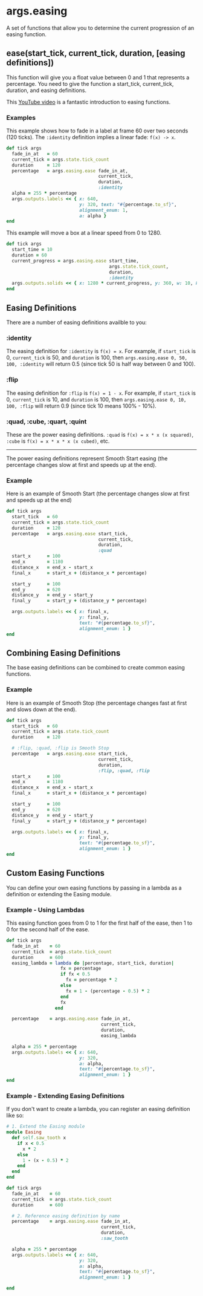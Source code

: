 # args.easing

A set of functions that allow you to determine the current progression of an easing function.


## ease(start_tick, current_tick, duration, \[easing definitions\])

This function will give you a float value between 0 and 1 that represents a percentage. You need to give the function a start_tick, current_tick, duration, and easing definitions.

This [YouTube video](https://www.youtube.com/watch?v=mr5xkf6zSzk) is a fantastic introduction to easing functions.

### Examples
This example shows how to fade in a label at frame 60 over two seconds (120 ticks). The `:identity` definition implies a linear fade: `f(x) -> x`.

```ruby
def tick args
  fade_in_at   = 60
  current_tick = args.state.tick_count
  duration     = 120
  percentage   = args.easing.ease fade_in_at,
                                  current_tick,
                                  duration,
                                  :identity
  alpha = 255 * percentage
  args.outputs.labels << { x: 640,
                           y: 320, text: "#{percentage.to_sf}",
                           alignment_enum: 1,
                           a: alpha }
end
```

This example will move a box at a linear speed from 0 to 1280.

```ruby
def tick args
  start_time = 10
  duration = 60
  current_progress = args.easing.ease start_time,
                                      args.state.tick_count,
                                      duration,
                                      :identity
  args.outputs.solids << { x: 1280 * current_progress, y: 360, w: 10, h: 10 }
end
```

## Easing Definitions

There are a number of easing definitions availble to you:

### \:identity

The easing definition for `:identity` is `f(x) = x`. For example, if `start_tick` is 0, `current_tick` is 50, and `duration` is 100, then `args.easing.ease 0, 50, 100, :identity` will return 0.5 (since tick 50 is half way between 0 and 100).

### \:flip

The easing definition for `:flip` is `f(x) = 1 - x`. For example, if `start_tick` is 0, `current_tick` is 10, and `duration` is 100, then `args.easing.ease 0, 10, 100, :flip` will return 0.9 (since tick 10 means 100% - 10%).

### \:quad, \:cube, \:quart, \:quint

These are the power easing definitions. `:quad` is `f(x) = x * x (x squared)`, `:cube` is `f(x) = x * x * x (x cubed)`, etc.

***

The power easing definitions represent Smooth Start easing (the percentage changes slow at first and speeds up at the end).

### Example
Here is an example of Smooth Start (the percentage changes slow at first and speeds up at the end)

```ruby
def tick args
  start_tick   = 60
  current_tick = args.state.tick_count
  duration     = 120
  percentage   = args.easing.ease start_tick,
                                  current_tick,
                                  duration,
                                  :quad
  start_x      = 100
  end_x        = 1180
  distance_x   = end_x - start_x
  final_x      = start_x + (distance_x * percentage)

  start_y      = 100
  end_y        = 620
  distance_y   = end_y - start_y
  final_y      = start_y + (distance_y * percentage)

  args.outputs.labels << { x: final_x,
                           y: final_y,
                           text: "#{percentage.to_sf}",
                           alignment_enum: 1 }
end
```

## Combining Easing Definitions

The base easing definitions can be combined to create common easing functions.

### Example

Here is an example of Smooth Stop (the percentage changes fast at first and slows down at the end).

```ruby
def tick args
  start_tick   = 60
  current_tick = args.state.tick_count
  duration     = 120

  # :flip, :quad, :flip is Smooth Stop
  percentage   = args.easing.ease start_tick,
                                  current_tick,
                                  duration,
                                  :flip, :quad, :flip
  start_x      = 100
  end_x        = 1180
  distance_x   = end_x - start_x
  final_x      = start_x + (distance_x * percentage)

  start_y      = 100
  end_y        = 620
  distance_y   = end_y - start_y
  final_y      = start_y + (distance_y * percentage)

  args.outputs.labels << { x: final_x,
                           y: final_y,
                           text: "#{percentage.to_sf}",
                           alignment_enum: 1 }
end
```

## Custom Easing Functions

You can define your own easing functions by passing in a lambda as a definition or extending the Easing module.

### Example - Using Lambdas

This easing function goes from 0 to 1 for the first half of the ease, then 1 to 0 for the second half of the ease.

```ruby
def tick args
  fade_in_at    = 60
  current_tick  = args.state.tick_count
  duration      = 600
  easing_lambda = lambda do |percentage, start_tick, duration|
                    fx = percentage
                    if fx < 0.5
                      fx = percentage * 2
                    else
                      fx = 1 - (percentage - 0.5) * 2
                    end
                    fx
                  end

  percentage    = args.easing.ease fade_in_at,
                                   current_tick,
                                   duration,
                                   easing_lambda

  alpha = 255 * percentage
  args.outputs.labels << { x: 640,
                           y: 320,
                           a: alpha,
                           text: "#{percentage.to_sf}",
                           alignment_enum: 1 }
end
```

### Example - Extending Easing Definitions

If you don't want to create a lambda, you can register an easing definition like so:

```ruby
# 1. Extend the Easing module
module Easing
  def self.saw_tooth x
    if x < 0.5
      x * 2
    else
      1 - (x - 0.5) * 2
    end
  end
end

def tick args
  fade_in_at    = 60
  current_tick  = args.state.tick_count
  duration      = 600

  # 2. Reference easing definition by name
  percentage    = args.easing.ease fade_in_at,
                                   current_tick,
                                   duration,
                                   :saw_tooth

  alpha = 255 * percentage
  args.outputs.labels << { x: 640,
                           y: 320,
                           a: alpha,
                           text: "#{percentage.to_sf}",
                           alignment_enum: 1 }

end
```
